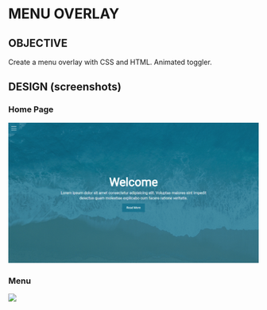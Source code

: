 # MENU OVERLAY

## OBJECTIVE

Create a menu overlay with CSS and HTML. Animated toggler.

## DESIGN (screenshots)

### Home Page

![](./Home.png)

### Menu

![](/.MenusOverlay.png)
